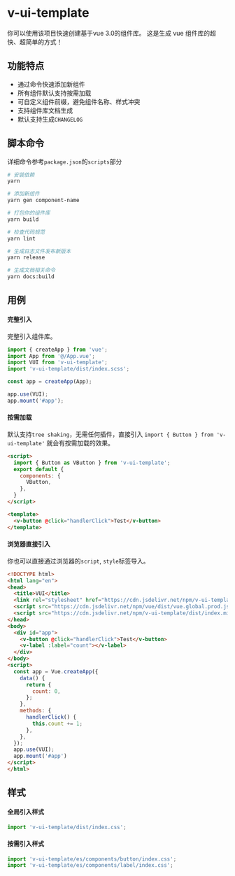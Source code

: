 # v-ui-template

 你可以使用该项目快速创建基于vue 3.0的组件库。 这是生成 vue 组件库的超快、超简单的方式！

## 功能特点

+ 通过命令快速添加新组件
+ 所有组件默认支持按需加载
+ 可自定义组件前缀，避免组件名称、样式冲突
+ 支持组件库文档生成
+ 默认支持生成`CHANGELOG`
## 脚本命令

详细命令参考`package.json`的`scripts`部分

```bash
# 安装依赖
yarn

# 添加新组件
yarn gen component-name

# 打包你的组件库
yarn build

# 检查代码规范
yarn lint

# 生成日志文件发布新版本
yarn release

# 生成文档相关命令
yarn docs:build
```

## 用例

#### 完整引入

完整引入组件库。

```js
import { createApp } from 'vue';
import App from '@/App.vue';
import VUI from 'v-ui-template';
import 'v-ui-template/dist/index.scss';

const app = createApp(App);

app.use(VUI);
app.mount('#app');
```

#### 按需加载

默认支持`tree shaking`，无需任何插件，直接引入 `import { Button } from 'v-ui-template'` 就会有按需加载的效果。


```html
<script>
  import { Button as VButton } from 'v-ui-template';
  export default {
    components: {
      VButton,
    },
  }
</script>

<template>
  <v-button @click="handlerClick">Test</v-button>
</template>
```

#### 浏览器直接引入

你也可以直接通过浏览器的`script`, `style`标签导入。

```html
<!DOCTYPE html>
<html lang="en">
<head>
  <title>VUI</title>
  <link rel="stylesheet" href="https://cdn.jsdelivr.net/npm/v-ui-template/dist/index.css">
  <script src="https://cdn.jsdelivr.net/npm/vue/dist/vue.global.prod.js"></script>
  <script src="https://cdn.jsdelivr.net/npm/v-ui-template/dist/index.min.js"></script>
</head>
<body>
  <div id="app">
    <v-button @click="handlerClick">Test</v-button>
    <v-label :label="count"></v-label>
  </div>
</body>
<script>
  const app = Vue.createApp({
    data() {
      return {
        count: 0,
      };
    },
    methods: {
      handlerClick() {
        this.count += 1;
      },
    },
  });
  app.use(VUI);
  app.mount('#app')
</script>
</html>
```

## 样式
#### 全局引入样式

```js
import 'v-ui-template/dist/index.css';
```

#### 按需引入样式

```js
import 'v-ui-template/es/components/button/index.css';
import 'v-ui-template/es/components/label/index.css';
```